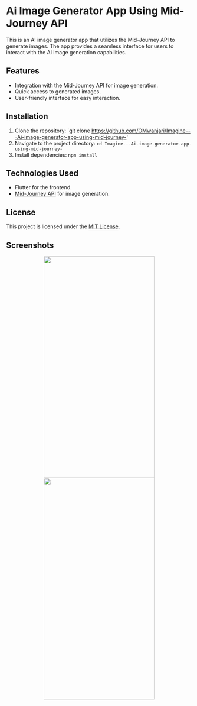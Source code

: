# Ai Image Generator App Using Mid-Journey API

This is an AI image generator app that utilizes the Mid-Journey API to generate images. The app provides a seamless interface for users to interact with the AI image generation capabilities.

## Features
- Integration with the Mid-Journey API for image generation.
- Quick access to generated images.
- User-friendly interface for easy interaction.

## Installation
1. Clone the repository: `git clone https://github.com/OMwanjari/Imagine---Ai-image-generator-app-using-mid-journey-'
2. Navigate to the project directory: `cd Imagine---Ai-image-generator-app-using-mid-journey-`
3. Install dependencies: `npm install`

## Technologies Used
- Flutter for the frontend.
- [Mid-Journey API](https:/imagine.com) for image generation.

## License
This project is licensed under the [MIT License](LICENSE).

## Screenshots
<p align="center">
    <img src="https://github.com/example/Ai-Image-Generator-App/blob/main/screenshot1.jpg" width="300" height="600" />
    <img src="https://github.com/example/Ai-Image-Generator-App/blob/main/screenshot2.jpg" width="300" height="600" />
</p>

